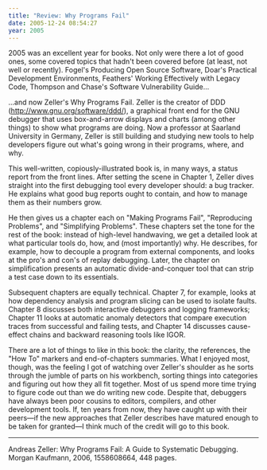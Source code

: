 ```yaml
---
title: "Review: Why Programs Fail"
date: 2005-12-24 08:54:27
year: 2005
---
```

2005 was an excellent year for books.  Not only were there a lot of good ones, some covered topics that hadn't been covered before (at least, not well or recently). Fogel's Producing Open Source Software, Doar's Practical Development Environments, Feathers' Working Effectively with Legacy Code, Thompson and Chase's Software Vulnerability Guide...

...and now Zeller's Why Programs Fail.  Zeller is the creator of DDD (http://www.gnu.org/software/ddd/), a graphical front end for the GNU debugger that uses box-and-arrow displays and charts (among other things) to show what programs are doing.  Now a professor at Saarland University in Germany, Zeller is still building and studying new tools to help developers figure out what's going wrong in their programs, where, and why.

This well-written, copiously-illustrated book is, in many ways, a status report from the front lines.  After setting the scene in Chapter 1, Zeller dives straight into the first debugging tool every developer should: a bug tracker.  He explains what good bug reports ought to contain, and how to manage them as their numbers grow.

He then gives us a chapter each on "Making Programs Fail", "Reproducing Problems", and "Simplifying Problems".  These chapters set the tone for the rest of the book: instead of high-level handwaving, we get a detailed look at what particular tools do, how, and (most importantly) why.  He describes, for example, how to decouple a program from external components, and looks at the pro's and con's of replay debugging.  Later, the chapter on simplification presents an automatic divide-and-conquer tool that can strip a test case down to its essentials.

Subsequent chapters are equally technical.  Chapter 7, for example, looks at how dependency analysis and program slicing can be used to isolate faults.  Chapter 8 discusses both interactive debuggers and logging frameworks; Chapter 11 looks at automatic anomaly detectors that compare execution traces from successful and failing tests, and Chapter 14 discusses cause-effect chains and backward reasoning tools like IGOR.

There are a lot of things to like in this book: the clarity, the references, the "How To" markers and end-of-chapters summaries.  What I enjoyed most, though, was the feeling I got of watching over Zeller's shoulder as he sorts through the jumble of parts on his workbench, sorting things into categories and figuring out how they all fit together.  Most of us spend more time trying to figure code out than we do writing new code.  Despite that, debuggers have always been poor cousins to editors, compilers, and other development tools. If, ten years from now, they have caught up with their peers—if the new approaches that Zeller describes have matured enough to be taken for granted—I think much of the credit will go to this book.

<hr />Andreas Zeller: Why Programs Fail: A Guide to Systematic Debugging.  Morgan Kaufmann, 2006, 1558608664, 448 pages.
